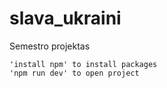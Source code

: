 
# slava_ukraini
Semestro projektas

    'install npm' to install packages
    'npm run dev' to open project

    